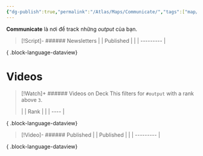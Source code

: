 ```yaml
---
{"dg-publish":true,"permalink":"/Atlas/Maps/Communicate/","tags":["map/view"]}
---
```


**Communicate** là nơi để track những *output* của bạn.


> [!Script]- ###### Newsletters
>  |  | Published |
> |  | --------- |
> 
{ .block-language-dataview}

# Videos

> [!Watch]+ ###### Videos on Deck
> This filters for `#output` with a rank above `3`.
> 
>  |  | Rank |
> |  | ---- |
> 
{ .block-language-dataview}


> [!Video]- ###### Published 
>  |  | Published |
> |  | --------- |
> 
{ .block-language-dataview}


